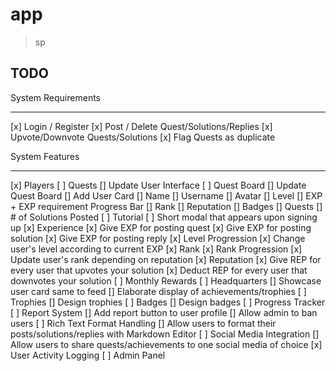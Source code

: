 # app

> sp

## TODO

  System Requirements
  *******************
  
  [x] Login / Register
  [x] Post / Delete Quest/Solutions/Replies
  [x] Upvote/Downvote Quests/Solutions
  [x] Flag Quests as duplicate

  System Features
  ***************

  [x] Players
  [ ] Quests
      [] Update User Interface
  [ ] Quest Board
      [] Update Quest Board
      [] Add User Card
        [] Name
        [] Username
        [] Avatar
        [] Level
        [] EXP + EXP requirement Progress Bar
        [] Rank
        [] Reputation
        [] Badges
        [] Quests
        [] # of Solutions Posted
  [ ] Tutorial
      [ ] Short modal that appears upon signing up
  [x] Experience
      [x] Give EXP for posting quest
      [x] Give EXP for posting solution
      [x] Give EXP for posting reply
  [x] Level Progression
      [x] Change user's level according to current EXP
  [x] Rank
  [x] Rank Progression
      [x] Update user's rank depending on reputation
  [x] Reputation
      [x] Give REP for every user that upvotes your solution
      [x] Deduct REP for every user that downvotes your solution
  [ ] Monthly Rewards
  [ ] Headquarters
      [] Showcase user card same to feed
      [] Elaborate display of achievements/trophies
  [ ] Trophies
      [] Design trophies
  [ ] Badges
      [] Design badges
  [ ] Progress Tracker
  [ ] Report System
      [] Add report button to user profile
      [] Allow admin to ban users
  [ ] Rich Text Format Handling
      [] Allow users to format their posts/solutions/replies with Markdown Editor
  [ ] Social Media Integration
      [] Allow users to share quests/achievements to one social media of choice
  [x] User Activity Logging
  [ ] Admin Panel
